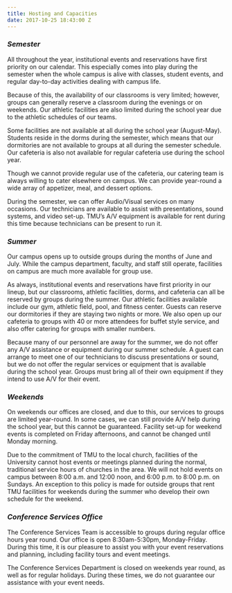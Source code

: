 ```yaml
---
title: Hosting and Capacities
date: 2017-10-25 18:43:00 Z
---
```


### *Semester*

All throughout the year, institutional events and reservations have first priority on our calendar. This especially comes into play during the semester when the whole campus is alive with classes, student events, and regular day-to-day activities dealing with campus life.

Because of this, the availability of our classrooms is very limited; however, groups can generally reserve a classroom during the evenings or on weekends. Our athletic facilities are also limited during the school year due to the athletic schedules of our teams.

Some facilities are not available at all during the school year (August-May). Students reside in the dorms during the semester, which means that our dormitories are not available to groups at all during the semester schedule. Our cafeteria is also not available for regular cafeteria use during the school year.

Though we cannot provide regular use of the cafeteria, our catering team is always willing to cater elsewhere on campus. We can provide year-round a wide array of appetizer, meal, and dessert options.

During the semester, we can offer Audio/Visual services on many occasions. Our technicians are available to assist with presentations, sound systems, and video set-up. TMU’s A/V equipment is available for rent during this time because technicians can be present to run it.

### *Summer*

Our campus opens up to outside groups during the months of June and July. While the campus department, faculty, and staff still operate, facilities on campus are much more available for group use.

As always, institutional events and reservations have first priority in our lineup, but our classrooms, athletic facilities, dorms, and cafeteria can all be reserved by groups during the summer. Our athletic facilities available include our gym, athletic field, pool, and fitness center. Guests can reserve our dormitories if they are staying two nights or more. We also open up our cafeteria to groups with 40 or more attendees for buffet style service, and also offer catering for groups with smaller numbers.

Because many of our personnel are away for the summer, we do not offer any A/V assistance or equipment during our summer schedule. A guest can arrange to meet one of our technicians to discuss presentations or sound, but we do not offer the regular services or equipment that is available during the school year. Groups must bring all of their own equipment if they intend to use A/V for their event.

### *Weekends*

On weekends our offices are closed, and due to this, our services to groups are limited year-round. In some cases, we can still provide A/V help during the school year, but this cannot be guaranteed. Facility set-up for weekend events is completed on Friday afternoons, and cannot be changed until Monday morning.

Due to the commitment of TMU to the local church, facilities of the University cannot host events or meetings planned during the normal, traditional service hours of churches in the area. We will not hold events on campus between 8:00 a.m. and 12:00 noon, and 6:00 p.m. to 8:00 p.m. on Sundays. An exception to this policy is made for outside groups that rent TMU facilities for weekends during the summer who develop their own schedule for the weekend.

### *Conference Services Office*

The Conference Services Team is accessible to groups during regular office hours year round. Our office is open 8:30am-5:30pm, Monday-Friday. During this time, it is our pleasure to assist you with your event reservations and planning, including facility tours and event meetings.

The Conference Services Department is closed on weekends year round, as well as for regular holidays. During these times, we do not guarantee our assistance with your event needs.